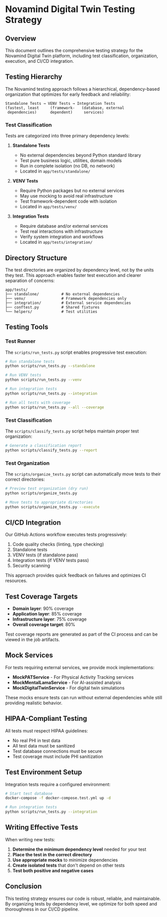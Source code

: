 # Novamind Digital Twin Testing Strategy

## Overview

This document outlines the comprehensive testing strategy for the Novamind Digital Twin platform, including test classification, organization, execution, and CI/CD integration.

## Testing Hierarchy

The Novamind testing approach follows a hierarchical, dependency-based organization that optimizes for early feedback and reliability:

```
Standalone Tests → VENV Tests → Integration Tests
(fastest, least     (framework-   (database, external
 dependencies)      dependent)     services)
```

### Test Classification

Tests are categorized into three primary dependency levels:

1. **Standalone Tests**
   - No external dependencies beyond Python standard library
   - Test pure business logic, utilities, domain models
   - Run in complete isolation (no DB, no network)
   - Located in `app/tests/standalone/`

2. **VENV Tests**
   - Require Python packages but no external services
   - May use mocking to avoid real infrastructure
   - Test framework-dependent code with isolation
   - Located in `app/tests/venv/`

3. **Integration Tests**
   - Require database and/or external services
   - Test real interactions with infrastructure
   - Verify system integration and workflows
   - Located in `app/tests/integration/`

## Directory Structure

The test directories are organized by dependency level, not by the units they test. This approach enables faster test execution and clearer separation of concerns:

```
app/tests/
├── standalone/          # No external dependencies
├── venv/                # Framework dependencies only
├── integration/         # External service dependencies
├── conftest.py          # Shared fixtures
└── helpers/             # Test utilities
```

## Testing Tools

### Test Runner

The `scripts/run_tests.py` script enables progressive test execution:

```bash
# Run standalone tests
python scripts/run_tests.py --standalone

# Run VENV tests
python scripts/run_tests.py --venv

# Run integration tests
python scripts/run_tests.py --integration

# Run all tests with coverage
python scripts/run_tests.py --all --coverage
```

### Test Classification

The `scripts/classify_tests.py` script helps maintain proper test organization:

```bash
# Generate a classification report
python scripts/classify_tests.py --report
```

### Test Organization

The `scripts/organize_tests.py` script can automatically move tests to their correct directories:

```bash
# Preview test organization (dry run)
python scripts/organize_tests.py

# Move tests to appropriate directories
python scripts/organize_tests.py --execute
```

## CI/CD Integration

Our GitHub Actions workflow executes tests progressively:

1. Code quality checks (linting, type checking)
2. Standalone tests
3. VENV tests (if standalone pass)
4. Integration tests (if VENV tests pass)
5. Security scanning

This approach provides quick feedback on failures and optimizes CI resources.

## Test Coverage Targets

- **Domain layer**: 90% coverage
- **Application layer**: 85% coverage
- **Infrastructure layer**: 75% coverage
- **Overall coverage target**: 80%

Test coverage reports are generated as part of the CI process and can be viewed in the job artifacts.

## Mock Services

For tests requiring external services, we provide mock implementations:

- **MockPATService** - For Physical Activity Tracking services
- **MockMentalLamaService** - For AI-assisted analysis
- **MockDigitalTwinService** - For digital twin simulations

These mocks ensure tests can run without external dependencies while still providing realistic behavior.

## HIPAA-Compliant Testing

All tests must respect HIPAA guidelines:

- No real PHI in test data
- All test data must be sanitized
- Test database connections must be secure
- Test coverage must include PHI sanitization

## Test Environment Setup

Integration tests require a configured environment:

```bash
# Start test database
docker-compose -f docker-compose.test.yml up -d

# Run integration tests
python scripts/run_tests.py --integration
```

## Writing Effective Tests

When writing new tests:

1. **Determine the minimum dependency level** needed for your test
2. **Place the test in the correct directory**
3. **Use appropriate mocks** to minimize dependencies
4. **Create isolated tests** that don't depend on other tests
5. **Test both positive and negative cases**

## Conclusion

This testing strategy ensures our code is robust, reliable, and maintainable. By organizing tests by dependency level, we optimize for both speed and thoroughness in our CI/CD pipeline.
